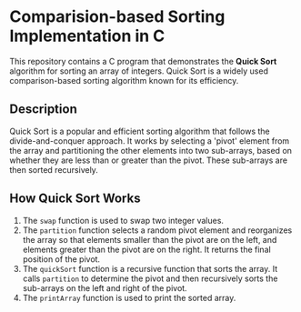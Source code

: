 # Comparision-based Sorting Implementation in C

This repository contains a C program that demonstrates the **Quick Sort** algorithm for sorting an array of integers. Quick Sort is a widely used comparison-based sorting algorithm known for its efficiency.

## Description

Quick Sort is a popular and efficient sorting algorithm that follows the divide-and-conquer approach. It works by selecting a 'pivot' element from the array and partitioning the other elements into two sub-arrays, based on whether they are less than or greater than the pivot. These sub-arrays are then sorted recursively.

## How Quick Sort Works

1. The `swap` function is used to swap two integer values.
2. The `partition` function selects a random pivot element and reorganizes the array so that elements smaller than the pivot are on the left, and elements greater than the pivot are on the right. It returns the final position of the pivot.
3. The `quickSort` function is a recursive function that sorts the array. It calls `partition` to determine the pivot and then recursively sorts the sub-arrays on the left and right of the pivot.
4. The `printArray` function is used to print the sorted array.

